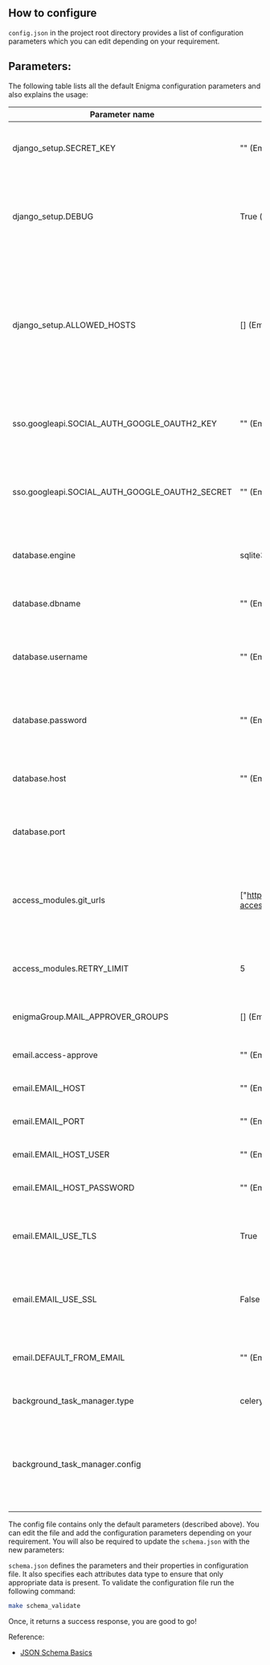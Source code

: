## How to configure
`config.json` in the project root directory provides a list of configuration parameters which you can edit depending on your requirement.

## Parameters:
The following table lists all the default Enigma configuration parameters and also explains the usage:

| Parameter name                                 | Default                                                       | Description                                                                                                                                                                                                              |
|------------------------------------------------|---------------------------------------------------------------|--------------------------------------------------------------------------------------------------------------------------------------------------------------------------------------------------------------------------|
| django_setup.SECRET_KEY                        | "" (Empty string)                                             | `String` Set the DJANGO setup secret key. This value should be kept secret.                                                                                                                                              |
| django_setup.DEBUG                             | True (dev mode only)                                          | `Boolean` User authorised to view details of all users. <br>  **Note: DEBUG should be set to `False` in production.**                                                                                                    |
| django_setup.ALLOWED_HOSTS                     | [] (Empty list)                                               | `Array` User authorised to view access of all users. <br> If DEBUG is False, you also need to properly set the ALLOWED_HOSTS setting. Failing to do so will result in all requests being returned as “Bad Request (400)” |
| sso.googleapi.SOCIAL_AUTH_GOOGLE_OAUTH2_KEY    | "" (Empty string)                                             | `String` Google OAuth 2.0 client ID. Obtain OAuth 2.0 credentials from the Google API Console.                                                                                                                           |
| sso.googleapi.SOCIAL_AUTH_GOOGLE_OAUTH2_SECRET | "" (Empty string)                                             | `String` Google OAuth 2.0 client secret. Obtain OAuth 2.0 credentials from the Google API Console.                                                                                                                       |
| database.engine                                | sqlite3                                                       | `String` The database backend to use. Enigma has support for **mysql** and **sqlite3**                                                                                                                                   |
| database.dbname                                | "" (Empty string)                                             | `String` The name of the database to use. *Not used with SQLite.*                                                                                                                                                        |
| database.username                              | "" (Empty string)                                             | `String` The username to use when connecting to the database. *Not used with SQLite.*                                                                                                                                    |
| database.password                              | "" (Empty string)                                             | `String` The password to use when connecting to the database. *Not used with SQLite.*                                                                                                                                    |
| database.host                                  | "" (Empty string)                                             | `String` The host to use when connecting to the database. *Not used with SQLite.*                                                                                                                                        |
| database.port                                  |                                                               | `Integer` The port to use when connecting to the database. *Not used with SQLite.*                                                                                                                                       |
| access_modules.git_urls                        | ["https://github.com/browserstack/enigma-access-modules.git"] | `Array` List of Git URLs of access modules, these URLs are fed to the cloning script to pull the modules into the running container.                                                                                     |
| access_modules.RETRY_LIMIT                     | 5                                                             | `Integer` Maximum number of tries to clone the access modules repository.                                                                                                                                                |
| enigmaGroup.MAIL_APPROVER_GROUPS               | [] (Empty list)                                               | `Array` List of approvers Email for managing groups.                                                                                                                                                                     |
| email.access-approve                           | "" (Empty string)                                             | `String` Admin access approver's email address                                                                                                                                                                           |
| email.EMAIL_HOST                               | "" (Empty string)                                             | `String` The host to use for sending email.                                                                                                                                                                              |
| email.EMAIL_PORT                               | "" (Empty string)                                             | `String` Port to use for the SMTP server                                                                                                                                                                                 |
| email.EMAIL_HOST_USER                          | "" (Empty string)                                             | `String` Username to use for the SMTP server                                                                                                                                                                             |
| email.EMAIL_HOST_PASSWORD                      | "" (Empty string)                                             | `String` Password to use for the SMTP server                                                                                                                                                                             |
| email.EMAIL_USE_TLS                            | True                                                          | `Boolean` Whether to use a TLS (secure) connection when talking to the SMTP server.                                                                                                                                      |
| email.EMAIL_USE_SSL                            | False                                                         | `Boolean` Whether to use an implicit TLS (secure) connection when talking to the SMTP server.                                                                                                                            |
| email.DEFAULT_FROM_EMAIL                       | "" (Empty string)                                             | `String` Default email address to use for various correspondence from Enigma.                                                                                                                                            |
| background_task_manager.type                   | celery                                                        | `String` Type can be **celery** or **threading**                                                                                                                                                                         |
| background_task_manager.config                 |                                                               | *Not used with threading.* <br> Refer to [Celery.md](docs/Celery.md) for detailed information on celery configuration parameters/                                                                                        |


The config file contains only the default parameters (described above). You can edit the file and add the configuration parameters depending on your requirement.
You will also be required to update the `schema.json` with the new parameters:

`schema.json` defines the parameters and their properties in configuration file. It also specifies each attributes data type to ensure that only appropriate data is present.
To validate the configuration file run the following command:
```bash
make schema_validate
```
Once, it returns a success response, you are good to go!


Reference:
- [JSON Schema Basics](https://json-schema.org/understanding-json-schema/reference/index.html)
